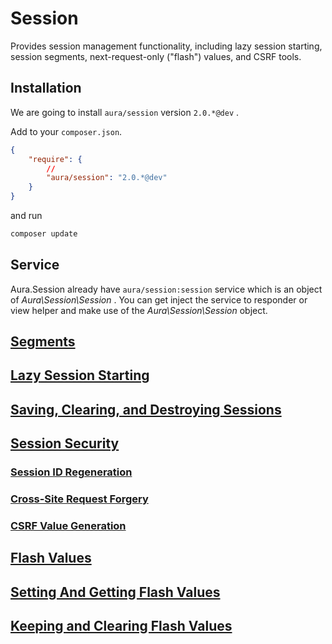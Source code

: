 # Session

Provides session management functionality, including lazy session starting,
session segments, next-request-only ("flash") values, and CSRF tools.

## Installation

We are going to install `aura/session` version `2.0.*@dev` .

Add to your `composer.json`.

```json
{
    "require": {
        //
        "aura/session": "2.0.*@dev"
    }
}
```

and run

```bash
composer update
```

## Service

Aura.Session already have `aura/session:session` service which is an object of
_Aura\Session\Session_ . You can get inject the service to responder or
view helper and make use of the _Aura\Session\Session_ object.

## [Segments](https://github.com/auraphp/Aura.Session/#segments)

## [Lazy Session Starting](https://github.com/auraphp/Aura.Session/#lazy-session-starting)

## [Saving, Clearing, and Destroying Sessions](https://github.com/auraphp/Aura.Session/#saving-clearing-and-destroying-sessions)

## [Session Security](https://github.com/auraphp/Aura.Session/#session-security)

### [Session ID Regeneration](https://github.com/auraphp/Aura.Session/#session-id-regeneration)

### [Cross-Site Request Forgery](https://github.com/auraphp/Aura.Session/#cross-site-request-forgery)

### [CSRF Value Generation](https://github.com/auraphp/Aura.Session/#csrf-value-generation)

## [Flash Values](https://github.com/auraphp/Aura.Session/#flash-values)

## [Setting And Getting Flash Values](https://github.com/auraphp/Aura.Session/#setting-and-getting-flash-values)

## [Keeping and Clearing Flash Values](https://github.com/auraphp/Aura.Session/#keeping-and-clearing-flash-values)
